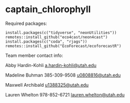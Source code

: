 # captain_chlorophyll

Required packages:

```
install.packages(c("tidyverse", "neonUtilities"))
remotes::install_github("eco4cast/neon4cast")
install.packages(c("coda", "rjags"))
remotes::install_github("EcoForecast/ecoforecastR")
```



Team member contact info:

Abby Hardin-Kohli 
a.hardin-kohli@utah.edu

Madeline Buhman
385-309-9508
u0808816@utah.edu

Maxwell Archibald 
u1388325@utah.edu

Lauren Whelton
978-852-6721
lauren.whelton@utah.edu
